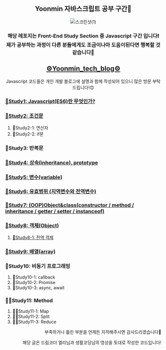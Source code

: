 <section align = "center">
<h1>Yoonmin 자바스크립트 공부 구간📝</h1>

![스크린샷(1)](https://user-images.githubusercontent.com/89017779/149787111-6bd7e2b4-6255-4032-b5cf-24a391861773.png)

<h3> 해당 레포지는 Front-End Study Section 중 Javascript 구간 입니다❗<br> 제가 공부하는 과정이 다른 분들에게도 조금이나마 도움이된다면 행복할 것 같습니다👏</h3>
<h2 align="center"><a href="https://yoon-min-codinglog.tistory.com/">⚙Yoonmin_tech_blog⚙</a></h2>
<p>Javascript 코드들은 개인 개발 블로그에 설명과 함께 작성되어 있으니 많은 방문 부탁드립니다!😊</p>
</section>
  <h3><a href="https://yoon-min-codinglog.tistory.com/3"> 🙌Study1: Javascript(ES6)란 무엇인가? </a></h3>
  <h3><a href="https://yoon-min-codinglog.tistory.com/5"> 🙌Study2: 조건문 </a></h3>
    <ol>
      <li>🙌Study2-1: 연산자</li>
      <li>🙌Study2-2: if문</li>
    </ol>
  <h3> 🙌Study3: 반복문 </h3>
  <h3><a href="https://yoon-min-codinglog.tistory.com/21?category=1054633"> 🙌Study4: 상속(inheritance), prototype </a></h3>
  <h3><a href="https://yoon-min-codinglog.tistory.com/4"> 🙌Study5: 변수(variable) </a></h3>
  <h3><a href="https://yoon-min-codinglog.tistory.com/11"> 🙌Study6: 유효범위 (지역변수와 전역변수) </a></h3>
  <h3><a href="https://yoon-min-codinglog.tistory.com/27"> 🙌Study7: (OOP)Object&class(constructor / method / inheritance / getter / setter / instanceof) </a></h3>
  <h3><a href="https://yoon-min-codinglog.tistory.com/9?category=1054633"> 🙌Study8: 객체(Object) </a></h3>
    <ol>
  <li><a href="https://yoon-min-codinglog.tistory.com/18">🙌Study8-1: 전역 객체</a></li>
    </ol>
  <h3><a href="https://yoon-min-codinglog.tistory.com/8?category=1054633"> 🙌Study9: 배열(array) </a></h3>
  <h3> 🙌Study10: 비동기 프로그래밍 </h3>
    <ol>
      <li>🙌Study10-1: callback</li>
      <li>🙌Study10-2: Promise</li>
      <li>🙌Study10-3: async, await</li>
    </ol>
  <h3>🙌🏻Study11: Method</h3>
  <ol>
    <li>🙌🏻Study11-1: Map</li>
    <li>🙌🏻Study11-2: Split</li>
    <li>🙌🏻Study11-3: Reduce</li>
  </ol>
 <p align="right">부족하거나 틀린 부분을 언제든 지적해주시면  감사드리겠습니다🙏</p>
 <p align="right">해당 글은 드림코더 엘리님과 생활코딩님의 영상을 토대로 작성한 코드입니다!</p>
